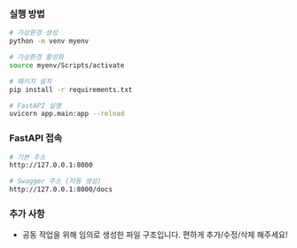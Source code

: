 ### 실행 방법
``` bash
# 가상환경 생성
python -m venv myenv

# 가상환경 활성화
source myenv/Scripts/activate

# 패키지 설치
pip install -r requirements.txt

# FastAPI 실행
uvicorn app.main:app --reload
```

### FastAPI 접속
``` bash
# 기본 주소
http://127.0.0.1:8000

# Swagger 주소 (자동 생성)
http://127.0.0.1:8000/docs
```

### 추가 사항
* 공동 작업을 위해 임의로 생성한 파일 구조입니다. 편하게 추가/수정/삭제 해주세요!

